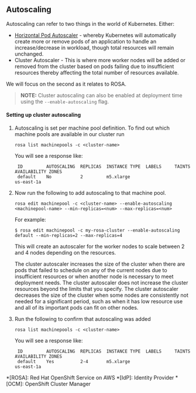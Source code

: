 ## Autoscaling

Autoscaling can refer to two things in the world of Kubernetes.  Either:

- [Horizontal Pod Autoscaler](https://kubernetes.io/docs/tasks/run-application/horizontal-pod-autoscale/) - whereby Kubernetes will automatically create more or remove pods of an application to handle an increase/decrease in workload, though total resources will remain unchanged.
- Cluster Autoscaler - This is where more worker nodes will be added or removed from the cluster based on pods failing due to insufficient resources thereby affecting the total number of resources available.

We will focus on the second as it relates to ROSA.

>**NOTE:** Cluster autoscaling can also be enabled at deployment time using the `--enable-autoscaling` flag.

#### Setting up cluster autoscaling
1. Autoscaling is set per machine pool definition. To find out which machine pools are available in our cluster run

	`rosa list machinepools -c <cluster-name>`

    You will see a response like:

        ID         AUTOSCALING  REPLICAS  INSTANCE TYPE  LABELS     TAINTS    AVAILABILITY ZONES
        default    No           2         m5.xlarge                           us-east-1a


1. Now run the following to add autoscaling to that machine pool.

    `rosa edit machinepool -c <cluster-name> --enable-autoscaling <machinepool-name> --min-replicas=<num> --max-replicas=<num>`

    For example:
    
    `$ rosa edit machinepool -c my-rosa-cluster --enable-autoscaling default --min-replicas=2 --max-replicas=4`

    This will create an autoscaler for the worker nodes to scale between 2 and 4 nodes depending on the resources. 

    The cluster autoscaler increases the size of the cluster when there are pods that failed to schedule on any of the current nodes due to insufficient resources or when another node is necessary to meet deployment needs. The cluster autoscaler does not increase the cluster resources beyond the limits that you specify. The cluster autoscaler decreases the size of the cluster when some nodes are consistently not needed for a significant period, such as when it has low resource use and all of its important pods can fit on other nodes.

1. Run the following to confirm that autoscaling was added

    `rosa list machinepools -c <cluster-name>`

    You will see a response like:

        ID         AUTOSCALING  REPLICAS  INSTANCE TYPE  LABELS     TAINTS    AVAILABILITY ZONES
        default    Yes          2-4       m5.xlarge                           us-east-1a



*[ROSA]: Red Hat OpenShift Service on AWS
*[IdP]: Identity Provider
*[OCM]: OpenShift Cluster Manager